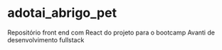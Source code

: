 # adotai_abrigo_pet
Repositório front end com React do projeto para o bootcamp Avanti de desenvolvimento fullstack
